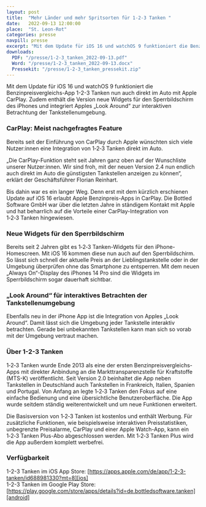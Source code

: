 ```yaml
---
layout: post
title:  "Mehr Länder und mehr Spritsorten für 1-2-3 Tanken "
date:   2022-09-13 12:00:00
place:	"St. Leon-Rot"
categories: presse
navpill: presse
excerpt: "Mit dem Update für iOS 16 und watchOS 9 funktioniert die Benzinpreisvergleichs-App 1-2-3 Tanken nun auch direkt im Auto mit Apple CarPlay. Zudem enthält die Version neue Widgets für den Sperrbildschirm des iPhones und integriert Apples „Look Around“ zur interaktiven Betrachtung der Tankstellenumgebung."
downloads:
  PDF: "/presse/1-2-3_tanken_2022-09-13.pdf"
  Word: "/presse/1-2-3_tanken_2022-09-13.docx"
  Pressekit: "/presse/1-2-3_tanken_pressekit.zip"
---
```


Mit dem Update für iOS 16 und watchOS 9 funktioniert die Benzinpreisvergleichs-App 1-2-3 Tanken nun auch direkt im Auto mit Apple CarPlay. Zudem enthält die Version neue Widgets für den Sperrbildschirm des iPhones und integriert Apples „Look Around“ zur interaktiven Betrachtung der Tankstellenumgebung.

### CarPlay: Meist nachgefragtes Feature ###

Bereits seit der Einführung von CarPlay durch Apple wünschten sich viele Nutzer:innen eine Integration von 1‑2‑3 Tanken direkt im Auto.

„Die CarPlay-Funktion steht seit Jahren ganz oben auf der Wunschliste unserer Nutzer:innen. Wir sind froh, mit der neuen Version 2.4 nun endlich auch direkt im Auto die günstigsten Tankstellen anzeigen zu können“, erklärt der Geschäftsführer Florian Reinhart.

Bis dahin war es ein langer Weg. Denn erst mit dem kürzlich erschienen Update auf iOS 16 erlaubt Apple Benzinpreis-Apps in CarPlay. Die Bottled Software GmbH war über die letzten Jahre in ständigem Kontakt mit Apple und hat beharrlich auf die Vorteile einer CarPlay-Integration von 1‑2‑3 Tanken hingewiesen.

### Neue Widgets für den Sperrbildschirm ###

Bereits seit 2 Jahren gibt es 1‑2‑3 Tanken-Widgets für den iPhone-Homescreen. Mit iOS 16 kommen diese nun auch auf den Sperrbildschirm. So lässt sich schnell der aktuelle Preis an der Lieblingstankstelle oder in der Umgebung überprüfen ohne das Smartphone zu entsperren. Mit dem neuen „Always On“-Display des iPhones 14 Pro sind die Widgets im Sperrbildschirm sogar dauerhaft sichtbar.

### „Look Around“ für interaktives Betrachten der Tankstellenumgebung ###

Ebenfalls neu in der iPhone App ist die Integration von Apples „Look Around“. Damit lässt sich die Umgebung jeder Tankstelle interaktiv betrachten. Gerade bei unbekannten Tankstellen kann man sich so vorab mit der Umgebung vertraut machen.

### Über 1-2-3 Tanken ###

1‑2‑3 Tanken wurde Ende 2013 als eine der ersten Benzinpreisvergleichs-Apps mit direkter Anbindung an die Markttransparenzstelle für Kraftstoffe (MTS-K) veröffentlicht. Seit Version 2.0 beinhaltet die App neben Tankstellen in Deutschland auch Tankstellen in Frankreich, Italien, Spanien und Portugal. Von Anfang an legte 1‑2‑3 Tanken den Fokus auf eine einfache Bedienung und eine übersichtliche Benutzeroberfläche. Die App wurde seitdem ständig weiterentwickelt und um neue Funktionen erweitert.

Die Basisversion von 1‑2‑3 Tanken ist kostenlos und enthält Werbung. Für zusätzliche Funktionen, wie beispielsweise interaktiven Preisstatistiken, unbegrenzte Preisalarme, CarPlay und einer Apple Watch-App, kann ein 1‑2‑3 Tanken Plus-Abo abgeschlossen werden. Mit 1‑2‑3 Tanken Plus wird die App außerdem komplett werbefrei.

### Verfügbarkeit ###

1-2-3 Tanken im iOS App Store: [https://apps.apple.com/de/app/1-2-3-tanken/id688981330?mt=8][ios]<br>
1-2-3 Tanken im Google Play Store: [https://play.google.com/store/apps/details?id=de.bottledsoftware.tanken][android]

[android]:  https://play.google.com/store/apps/details?id=de.bottledsoftware.tanken
[ios]:      https://apps.apple.com/de/app/1-2-3-tanken/id688981330?mt=8
